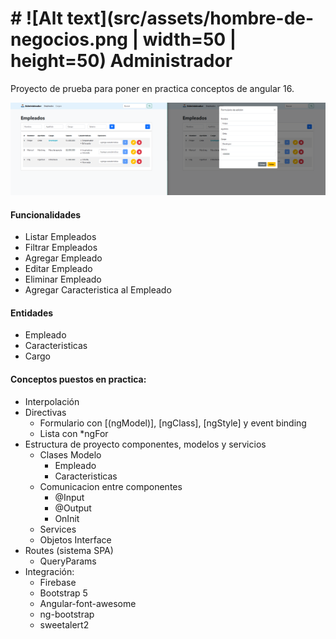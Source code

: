 # # ![Alt text](src/assets/hombre-de-negocios.png | width=50 | height=50) Administrador
Proyecto de prueba para poner en practica conceptos de angular 16.

![Alt text](image.png)

#### Funcionalidades
- Listar Empleados
- Filtrar Empleados
- Agregar Empleado
- Editar Empleado
- Eliminar Empleado
- Agregar Caracteristica al Empleado

#### Entidades
- Empleado
- Caracteristicas
- Cargo

#### Conceptos puestos en practica: 
- Interpolación
- Directivas 
    - Formulario con [(ngModel)], [ngClass], [ngStyle] y event binding
    - Lista con *ngFor
- Estructura de proyecto componentes, modelos y servicios
    - Clases Modelo
        - Empleado
        - Caracteristicas
    - Comunicacion entre componentes
        - @Input
        - @Output
        - OnInit
    - Services
    - Objetos Interface
- Routes (sistema SPA)
    - QueryParams
- Integración:
    - Firebase
    - Bootstrap 5
    - Angular-font-awesome
    - ng-bootstrap
    - sweetalert2